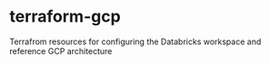 # terraform-gcp

Terrafrom resources for configuring the Databricks workspace and reference GCP architecture
